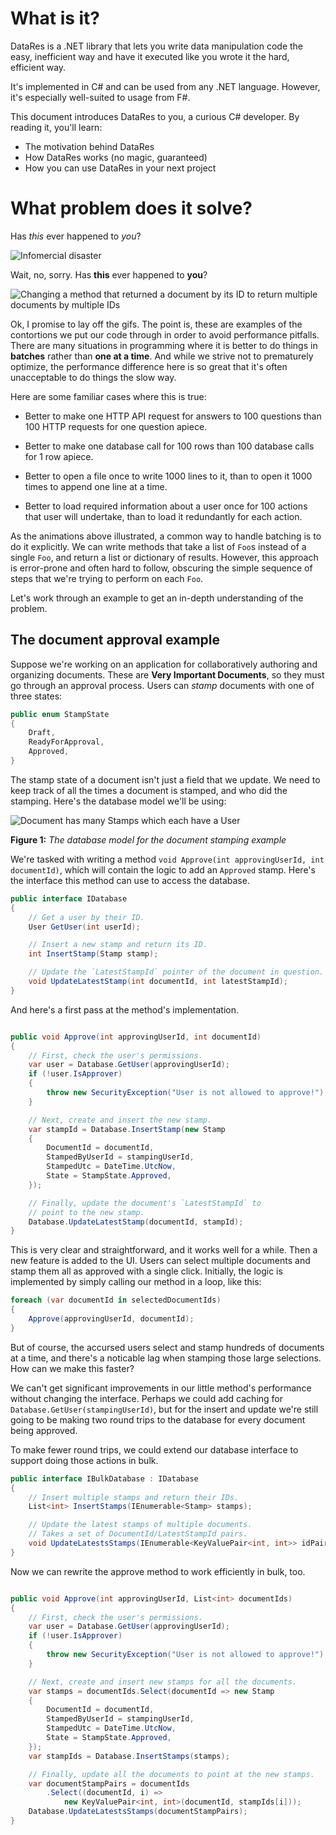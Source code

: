# What is it?

  DataRes is a .NET library that lets you write data manipulation code
  the easy, inefficient way and have it executed like you wrote it the
  hard, efficient way.

  It's implemented in C# and can be used from any .NET language.
  However, it's especially well-suited to usage from F#.

  This document introduces DataRes to you, a curious C# developer.
  By reading it, you'll learn:

  * The motivation behind DataRes
  * How DataRes works (no magic, guaranteed)
  * How you can use DataRes in your next project

# What problem does it solve?

Has *this* ever happened to *you*?

![Infomercial disaster][cheetos]

Wait, no, sorry. Has **this** ever happened to **you**?

![Changing a method that returned a document by its ID to return multiple documents by multiple IDs][bulkifymethod]

Ok, I promise to lay off the gifs. The point is, these are examples of
the contortions we put our code through in order to avoid performance
pitfalls. There are many situations in programming where it is better
to do things in **batches** rather than **one at a time**. And while
we strive not to prematurely optimize, the performance difference here
is so great that it's often unacceptable to do things the slow way.

Here are some familiar cases where this is true:

* Better to make one HTTP API request for answers to 100 questions
  than 100 HTTP requests for one question apiece.

* Better to make one database call for 100 rows than 100 database
  calls for 1 row apiece.

* Better to open a file once to write 1000 lines to it, than to open
  it 1000 times to append one line at a time.

* Better to load required information about a user once for 100
  actions that user will undertake, than to load it redundantly for
  each action.

As the animations above illustrated, a common way to handle batching
is to do it explicitly. We can write methods that take a list of
`Foo`s instead of a single `Foo`, and return a list or dictionary of
results. However, this approach is error-prone and often hard to
follow, obscuring the simple sequence of steps that we're trying to
perform on each `Foo`.

Let's work through an example to get an in-depth understanding of the
problem.

## The document approval example

Suppose we're working on an application for collaboratively authoring
and organizing documents. These are **Very Important Documents**, so
they must go through an approval process. Users can *stamp* documents
with one of three states:

```csharp
public enum StampState
{
    Draft,
    ReadyForApproval,
    Approved,
}
```

The stamp state of a document isn't just a field that we update. We
need to keep track of all the times a document is stamped, and who did
the stamping. Here's the database model we'll be using:

![Document has many Stamps which each have a User][documentdbmodel]

**Figure 1:** *The database model for the document stamping example*

We're tasked with writing a method `void Approve(int approvingUserId,
int documentId)`, which will contain the logic to add an `Approved`
stamp. Here's the interface this method can use to access the
database.

```csharp
public interface IDatabase
{
    // Get a user by their ID.
    User GetUser(int userId);

    // Insert a new stamp and return its ID.
    int InsertStamp(Stamp stamp);

    // Update the `LatestStampId` pointer of the document in question.
    void UpdateLatestStamp(int documentId, int latestStampId);
}
```

And here's a first pass at the method's implementation.

```csharp

public void Approve(int approvingUserId, int documentId)
{
    // First, check the user's permissions.
    var user = Database.GetUser(approvingUserId);
    if (!user.IsApprover)
    {
        throw new SecurityException("User is not allowed to approve!");
    }

    // Next, create and insert the new stamp.
    var stampId = Database.InsertStamp(new Stamp
    {
        DocumentId = documentId,
        StampedByUserId = stampingUserId,
        StampedUtc = DateTime.UtcNow,
        State = StampState.Approved,
    });

    // Finally, update the document's `LatestStampId` to
    // point to the new stamp.
    Database.UpdateLatestStamp(documentId, stampId);
}

```

This is very clear and straightforward, and it works well for a while.
Then a new feature is added to the UI. Users can select multiple
documents and stamp them all as approved with a single click.
Initially, the logic is implemented by simply calling our method in a
loop, like this:

```csharp
foreach (var documentId in selectedDocumentIds)
{
    Approve(approvingUserId, documentId);
}
```

But of course, the accursed users select and stamp hundreds of
documents at a time, and there's a noticable lag when stamping those
large selections. How can we make this faster?

We can't get significant improvements in our little method's
performance without changing the interface. Perhaps we could add
caching for `Database.GetUser(stampingUserId)`, but for the insert and
update we're still going to be making two round trips to the database
for every document being approved.

To make fewer round trips, we could extend our database interface to
support doing those actions in bulk.

```csharp
public interface IBulkDatabase : IDatabase
{
    // Insert multiple stamps and return their IDs.
    List<int> InsertStamps(IEnumerable<Stamp> stamps);

    // Update the latest stamps of multiple documents.
    // Takes a set of DocumentId/LatestStampId pairs.
    void UpdateLatestsStamps(IEnumerable<KeyValuePair<int, int>> idPairs);
}
```

Now we can rewrite the approve method to work efficiently in bulk,
too.

```csharp

public void Approve(int approvingUserId, List<int> documentIds)
{
    // First, check the user's permissions.
    var user = Database.GetUser(approvingUserId);
    if (!user.IsApprover)
    {
        throw new SecurityException("User is not allowed to approve!");
    }

    // Next, create and insert new stamps for all the documents.
    var stamps = documentIds.Select(documentId => new Stamp
    {
        DocumentId = documentId,
        StampedByUserId = stampingUserId,
        StampedUtc = DateTime.UtcNow,
        State = StampState.Approved,
    });
    var stampIds = Database.InsertStamps(stamps);

    // Finally, update all the documents to point at the new stamps.
    var documentStampPairs = documentIds
        .Select((documentId, i) =>
            new KeyValuePair<int, int>(documentId, stampIds[i]));
    Database.UpdateLatestsStamps(documentStampPairs);
}

```


[cheetos]: https://raw.githubusercontent.com/rspeele/Data.Resumption/master/Documentation/resources/cheetos.gif

[bulkifymethod]: https://raw.githubusercontent.com/rspeele/Data.Resumption/master/Documentation/resources/add-list-method.gif

[documentdbmodel]: https://raw.githubusercontent.com/rspeele/Data.Resumption/master/Documentation/resources/document-db-model.gv.png
